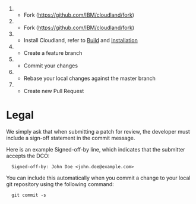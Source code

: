 1. * Fork (https://github.com/IBM/cloudland/fork)
1. * Fork (https://github.com/IBM/cloudland/fork)
1. * Install Cloudland, refer to [Build](build) and [Installation](installation)
1. * Create a feature branch
1. * Commit your changes
1. * Rebase your local changes against the master branch
1. * Create new Pull Request

# Legal

We simply ask that when submitting a patch for review, the developer must include a sign-off statement in the commit message.

Here is an example Signed-off-by line, which indicates that the submitter accepts the DCO:
```
  Signed-off-by: John Doe <john.doe@example.com>
```
You can include this automatically when you commit a change to your local git repository using the following command:
```
  git commit -s
```
